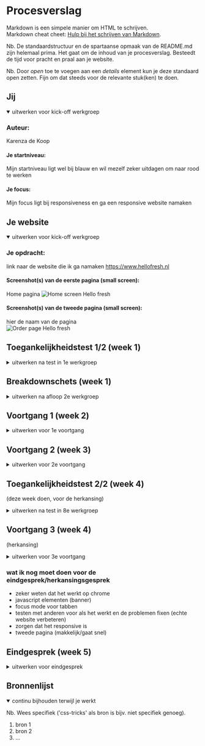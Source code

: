 # Procesverslag
Markdown is een simpele manier om HTML te schrijven.  
Markdown cheat cheet: [Hulp bij het schrijven van Markdown](https://github.com/adam-p/markdown-here/wiki/Markdown-Cheatsheet).

Nb. De standaardstructuur en de spartaanse opmaak van de README.md zijn helemaal prima. Het gaat om de inhoud van je procesverslag. Besteedt de tijd voor pracht en praal aan je website.

Nb. Door *open* toe te voegen aan een *details* element kun je deze standaard open zetten. Fijn om dat steeds voor de relevante stuk(ken) te doen.





## Jij

<details open>
  <summary>uitwerken voor kick-off werkgroep</summary>

  ### Auteur:
  Karenza de Koop

  #### Je startniveau:
  Mijn startniveau ligt wel bij blauw en wil mezelf zeker uitdagen om naar rood te werken 

  #### Je focus:
  Mijn focus ligt bij responsiveness en ga een responsive website namaken  
 
 
</details>





## Je website

<details open>
  <summary>uitwerken voor kick-off werkgroep</summary>

  ### Je opdracht:
  link naar de website die ik ga namaken 
  https://www.hellofresh.nl
  #### Screenshot(s) van de eerste pagina (small screen): 
  Home pagina
  <img src="./readme-images/home.jpg" width="375px" alt="Home screen Hello fresh">

  #### Screenshot(s) van de tweede pagina (small screen):
  hier de naam van de pagina  
  <img src="./readme/tweedepagina.jpg" width="375px" alt="Order page Hello fresh">
 
</details>



## Toegankelijkheidstest 1/2 (week 1)

<details>
  <summary>uitwerken na test in 1e werkgroep</summary>

  ### Bevindingen
  Lijst met je bevindingen die in de test naar voren kwamen:

  #### Screenreader
  De screenreader geeft goed aan wanneer je op een button ben en leest oop duidelijk op wat er op de pagina staat. Ik kan dit ook makkelijk bedienen met de pijltjes. Enige wat me wel opviel is dat het niet op alle paginas heel soepel werkt en dat ik de navigatie niet kon selecteren om te lezen. 

  Hoe ga ik dit oplossen? 
  Door de html semanthisch en foutloos te schrijven. Hierddor kan de screenreader duidelijker zijn 


  #### Muis en Toetsenbord 
  Met de tab kan je niet heel soepel door de website heen klikken. Het springt meteen naar het einde van de website en gaat niet door alle elementen. De hover state werkt wel. Het wordt duidelijk aangegeven wanneer je op een button of op een link ben.

  Hoe ga ik dit oplossen?
  Door duidelijk alles een element te geven en te werken met Aria-labels kan je beter door de website tabben


  #### Motoriek (shocks, elastiekjes)
  Met de elastiekjes heb ik niet een groot verschil gezien.
  Met de shocks ging het wel wat moeilijker... je kan niet heel stabiel door de website heen scrollen en en je begint perongelijk op andere buttons te klikken als ze te dicht op elkaar staan.

 Hoe kan ik dit oplossen?
 Hiervoor is er niet een hele goede oplossing maar eventueel zou kunnen is rekening houden met hoe dichtbij de buttons op elkaar staan.


  #### Visueel (brillen, contrast, kleurenblind, dark/light). 
  Met de brillen was het een beetje vanzelfsprekend. als iemand niet goed kan zien zijn de kleine letters ook wat moielijker om te lezen. Als je kleurenblind ben dan is mijn website niet heel moeilijk. Het contrast tussen de kleuren zijn heel duidelijk dus je kan er gewoon makkelijk door heen 

  Hoe ga ik dit oplossen?
  Een optie hebben om de lettertype groter te maken voor mensen die wat moeilijker kunnen zien kan een goede oplossing zijn hiervoor.

</details>



## Breakdownschets (week 1)

<details>
  <summary>uitwerken na afloop 2e werkgroep</summary>

  ### de hele pagina: 
  <img src="readme-images/breakdown.jpg" width="375px" alt="breakdown van de hele pagina">
</details>





## Voortgang 1 (week 2)

<details>
  <summary>uitwerken voor 1e voortgang</summary>

  ### Stand van zaken
  hier dit ging goed & dit was lastig (neem ook screenshots op van delen van je website en code)
<img src="readme-images/eerste.jpg" width="375px" alt="eerste versie van website">

  ### Agenda voor meeting
  samen met je groepje opstellen

  | Karenza        | student 2          | student 3    | student 4        |
  | ---            | ---                | ---          | ---              |
  | vragen of de   | en dit             | en ik dit    | en dan ik dat    |
  | HTML goed was  | dit als er tijd is | nog een punt | dit wil ik zeker |
  | css nog niet   | ...                | ...          | ...              |


  ### Verslag van meeting
  hier na afloop snel de uitkomsten van de meeting vastlegen
  - "buttons" brengen je naar andere pagina dus gewoon als link doen en laten in css vormgeven
  - Alleen 1 H1 mogelijk
  - de banners mag ik een div gebruiken 
  - de H'tjes moeten boven de fotos en dan later volgorde veranderen in css.

</details>





## Voortgang 2 (week 3)

<details>
  <summary>uitwerken voor 2e voortgang</summary>

  ### Stand van zaken
  hbegin gemaakt aan css maar heb aantal stuggels gehad met het selecteren van de elementen dus wil even verder vragen voordat ik goed verder kan. ook is me font niet goed en heb ik aantal vragen over flexbox 
  <img src="readme-images/tweede.jpg" width="375px" alt="tweede versie van de website">

  ### Agenda voor meeting
  samen met je groepje opstellen

  - Elaine: Hoe link je een a href naar een section zonder class/id voor skip content

  - Shelley: Mag ik voor de carousel van mijn productpagina (column carousel) gebruik maken van  div & class? Ik heb tutorials online gekeken en kom er niet uit aangezien ze dit overal toevoegen

  - Karenza: Graag extra verduidelijking CSS grid & flexbox + fonts.

  - Lisanne:


  ### Verslag van meeting
  hier na afloop snel de uitkomsten van de meeting vastleggen

  - als je de H onder de foto wil moet je letten op order in de css
  - > is derect child 
  - overflow kan je gerbuiken bij een carousell
  - verschil tussen display block en display inline
-
<img src="readme-images/derde.jpg" width="375px" alt="versie na het begrijpen">
</details>





## Toegankelijkheidstest 2/2 (week 4)
(deze week doen, voor de herkansing)

<details>
  <summary>uitwerken na test in 8e werkgroep</summary>

  ### Bevindingen
  Lijst met je bevindingen die in de test naar voren kwamen (geef ook aan wat er verbeterd is):

  #### Screenreader
  Hier korte omschrijving (met indien nodig afbeeldingen)

  Hier een omschrijving van hoe het opgelost kan worden (met indien nodig afbeeldingen)


  #### Muis en Toetsenbord 
  Hier korte omschrijving (met indien nodig afbeeldingen)

  Hier een omschrijving van hoe het opgelost kan worden (met indien nodig afbeeldingen)


  #### Motoriek (shocks, elastiekjes)
  Hier korte omschrijving (met indien nodig afbeeldingen)

  Hier een omschrijving van hoe het opgelost kan worden (met indien nodig afbeeldingen)


  #### Visueel (brillen, contrast, kleurenblind, dark/light). 
  Hier korte omschrijving (met indien nodig afbeeldingen)

  Hier een omschrijving van hoe het opgelost kan worden (met indien nodig afbeeldingen)

</details>





## Voortgang 3 (week 4)
(herkansing)
<details>
  <summary>uitwerken voor 3e voortgang</summary>

  ### Stand van zaken
met feedback van de vorige les en genoeg proberen en doorwerken kwam ik best ver.
ik heb wel aantal problemen die ik met google en de slides maar niet kan oplossen dus daar wilde ik nog even over vragen 
<img src="readme-images/.vierde.jpg" width="375px" alt=" waar ik vast zat ">
<img src="readme-images/viefde.jpg" width="375px" alt="waar ik vast zit">
<img src="readme-images/zesde.jpg" width="375px" alt="waar ik vast zit">

  ### Agenda voor meeting
  samen met je groepje opstellen

  | student 1                                                     |
  |  het positioneren van de buttons border kleuk werkt niet      |
  |  het sticky maken van de header                               |
  |  de bottom banner en top banner zijn raar met elkaar verbonden|
  | zelfs met het veranderen van al me fotos werkt het nog steeds niet op chrome !!! (belangrijkste)


  ### Verslag van meeting
  hier na afloop snel de uitkomsten van de meeting vastleggen

  - punt 1
  - punt 2
  - nog een punt
  - ...

</details>


### wat ik nog moet doen voor de eindgesprek/herkansingsgesprek
- zeker weten dat het werkt op chrome
- javascript elementen (banner)
- focus mode voor tabben
- testen met anderen voor als het werkt en de problemen fixen (echte website verbeteren)
- zorgen dat het responsive is 
- tweede pagina (makkelijk/gaat snel)

## Eindgesprek (week 5)

<details>
(herkansing)
  <summary>uitwerken voor eindgesprek</summary>

  ### Je uitkomst - karakteristiek screenshots:
  <img src="readme-images/dummy-plaatje.jpg" width="375px" alt="uitomst opdracht 1">


  ### Dit ging goed/Heb ik geleerd: 
  Korte omschrijving met plaatjes

  <img src="readme-images/dummy-plaatje.jpg" width="375px" alt="top">


  ### Dit was lastig/Is niet gelukt:
  Korte omschrijving met plaatjes

  <img src="readme-images/dummy-plaatje.jpg" width="375px" alt="bummer">
</details>





## Bronnenlijst

<details open>
  <summary>continu bijhouden terwijl je werkt</summary>

  Nb. Wees specifiek ('css-tricks' als bron is bijv. niet specifiek genoeg).

  1. bron 1
  2. bron 2
  3. ...

</details>